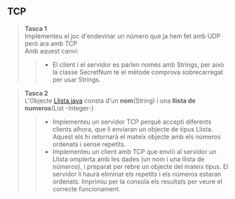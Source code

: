 ## TCP

>**Tasca 1**  
>Implementeu el joc d'endevinar un número que ja hem fet amb UDP però ara amb TCP  
>Amb aquest canvi:
> > - El client i el servidor es parlen només amb Strings, per això la classe SecretNum té el mètode comprova sobrecarregat per usar Strings.

>**Tasca 2**  
>L'Objecte [Llista.java](src/mp9/uf3/tcp/exemples/Llista.java) consta d'un __nom__(String) i una __llista de numeros__(List -Integer-)
> > - Implementeu un servidor TCP perquè accepti diferents clients alhora, que li enviaran un objecte de tipus
> Llista. Aquest els hi retornarà el mateix objecte amb els números ordenats i sense repetits.  
> > - Implementeu un client amb TCP que enviïi al servidor un Llista omplerta amb les dades (un nom i una llista de números),
> > i preparat per rebre un objecte del mateix tipus. El servidor li haurà eliminat els repetits i els números estaran
> > ordenats. Imprimiu per la consola els resultats per veure el correcte funcionament.